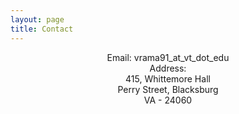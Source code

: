 ```yaml
---
layout: page
title: Contact
---
```

<div align="center">
Email: vrama91_at_vt_dot_edu<br/>
Address:<br/> 
415, Whittemore Hall <br/>
Perry Street, Blacksburg<br/> 
VA - 24060
</div>

